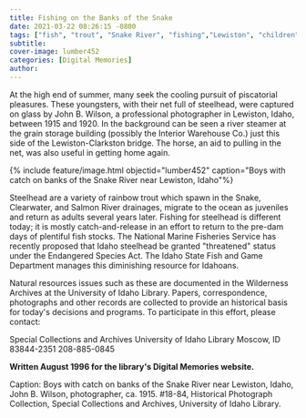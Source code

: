 ```yaml
---
title: Fishing on the Banks of the Snake
date: 2021-03-22 08:26:15 -0800
tags: ["fish", "trout", "Snake River", "fishing","Lewiston", "children"]
subtitle: 
cover-image: lumber452
categories: [Digital Memories]
author: 
---
```



At the high end of summer, many seek the cooling pursuit of piscatorial pleasures. These youngsters, with their net full of steelhead, were captured on glass by John B. Wilson, a professional photographer in Lewiston, Idaho, between 1915 and 1920. In the background can be seen a river steamer at the grain storage building (possibly the Interior Warehouse Co.) just this side of the Lewiston-Clarkston bridge. The horse, an aid to pulling in the net, was also useful in getting home again.

{% include feature/image.html objectid="lumber452" caption="Boys with catch on banks of the Snake River near Lewiston, Idaho"%}

Steelhead are a variety of rainbow trout which spawn in the Snake, Clearwater, and Salmon River drainages, migrate to the ocean as juveniles and return as adults several years later. Fishing for steelhead is different today; it is mostly catch-and-release in an effort to return to the pre-dam days of plentiful fish stocks. The National Marine Fisheries Service has recently proposed that Idaho steelhead be granted "threatened" status under the Endangered Species Act. The Idaho State Fish and Game Department manages this diminishing resource for Idahoans.

Natural resources issues such as these are documented in the Wilderness Archives at the University of Idaho Library. Papers, correspondence, photographs and other records are collected to provide an historical basis for today's decisions and programs. To participate in this effort, please contact:

Special Collections and Archives
University of Idaho Library
Moscow, ID 83844-2351
208-885-0845

**Written August 1996 for the library's Digital Memories website.**

Caption: Boys with catch on banks of the Snake River near Lewiston, Idaho, John B. Wilson, photographer, ca. 1915. #18-84, Historical Photograph Collection, Special Collections and Archives, University of Idaho Library.
